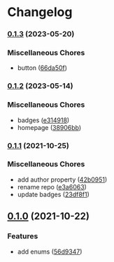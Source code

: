 # Changelog

### [0.1.3](https://www.github.com/brokeyourbike/enum-casts-laravel/compare/v0.1.2...v0.1.3) (2023-05-20)


### Miscellaneous Chores

* button ([66da50f](https://www.github.com/brokeyourbike/enum-casts-laravel/commit/66da50f521f87ef071eea50843006f3e0370e473))

### [0.1.2](https://www.github.com/brokeyourbike/enum-casts-laravel/compare/v0.1.1...v0.1.2) (2023-05-14)


### Miscellaneous Chores

* badges ([e314918](https://www.github.com/brokeyourbike/enum-casts-laravel/commit/e31491841564b843d0f2e65fe776d21203dea0d4))
* homepage ([38906bb](https://www.github.com/brokeyourbike/enum-casts-laravel/commit/38906bb0cf21c33cb953bae201ec8fa50c6a935b))

### [0.1.1](https://www.github.com/brokeyourbike/enum-casts-laravel/compare/v0.1.0...v0.1.1) (2021-10-25)


### Miscellaneous Chores

* add author property ([42b0951](https://www.github.com/brokeyourbike/enum-casts-laravel/commit/42b09513740761054031d35494e61d86840bd6ba))
* rename repo ([e3a6063](https://www.github.com/brokeyourbike/enum-casts-laravel/commit/e3a6063178165c72742954d83d697d24696626bc))
* update badges ([23df8f1](https://www.github.com/brokeyourbike/enum-casts-laravel/commit/23df8f10158da5de399f2f92de406b1ac29ce7d0))

## [0.1.0](https://www.github.com/brokeyourbike/enums-casts-laravel/compare/v0.0.1...v0.1.0) (2021-10-22)


### Features

* add enums ([56d9347](https://www.github.com/brokeyourbike/enums-casts-laravel/commit/56d9347677a90da922a367b536856de9071aa23b))
